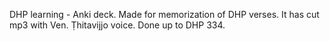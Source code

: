 DHP learning - Anki deck. Made for memorization of DHP verses. It has cut mp3 with Ven. Ṭhitavijjo voice. Done up to DHP 334.
